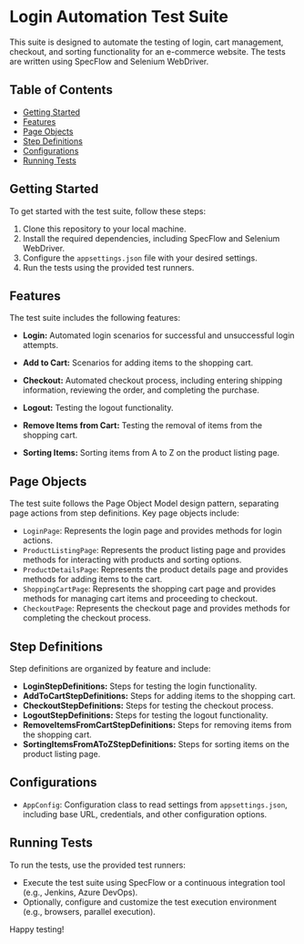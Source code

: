 # Login Automation Test Suite

This suite is designed to automate the testing of login, cart management, checkout, and sorting functionality for an e-commerce website. The tests are written using SpecFlow and Selenium WebDriver.

## Table of Contents

- [Getting Started](#getting-started)
- [Features](#features)
- [Page Objects](#page-objects)
- [Step Definitions](#step-definitions)
- [Configurations](#configurations)
- [Running Tests](#running-tests)

## Getting Started

To get started with the test suite, follow these steps:

1. Clone this repository to your local machine.
2. Install the required dependencies, including SpecFlow and Selenium WebDriver.
3. Configure the `appsettings.json` file with your desired settings.
4. Run the tests using the provided test runners.

## Features

The test suite includes the following features:

- **Login:** Automated login scenarios for successful and unsuccessful login attempts.

- **Add to Cart:** Scenarios for adding items to the shopping cart.

- **Checkout:** Automated checkout process, including entering shipping information, reviewing the order, and completing the purchase.

- **Logout:** Testing the logout functionality.

- **Remove Items from Cart:** Testing the removal of items from the shopping cart.

- **Sorting Items:** Sorting items from A to Z on the product listing page.

## Page Objects

The test suite follows the Page Object Model design pattern, separating page actions from step definitions. Key page objects include:

- `LoginPage`: Represents the login page and provides methods for login actions.
- `ProductListingPage`: Represents the product listing page and provides methods for interacting with products and sorting options.
- `ProductDetailsPage`: Represents the product details page and provides methods for adding items to the cart.
- `ShoppingCartPage`: Represents the shopping cart page and provides methods for managing cart items and proceeding to checkout.
- `CheckoutPage`: Represents the checkout page and provides methods for completing the checkout process.

## Step Definitions

Step definitions are organized by feature and include:

- **LoginStepDefinitions:** Steps for testing the login functionality.
- **AddToCartStepDefinitions:** Steps for adding items to the shopping cart.
- **CheckoutStepDefinitions:** Steps for testing the checkout process.
- **LogoutStepDefinitions:** Steps for testing the logout functionality.
- **RemoveItemsFromCartStepDefinitions:** Steps for removing items from the shopping cart.
- **SortingItemsFromAToZStepDefinitions:** Steps for sorting items on the product listing page.

## Configurations

- `AppConfig`: Configuration class to read settings from `appsettings.json`, including base URL, credentials, and other configuration options.

## Running Tests

To run the tests, use the provided test runners:

- Execute the test suite using SpecFlow or a continuous integration tool (e.g., Jenkins, Azure DevOps).
- Optionally, configure and customize the test execution environment (e.g., browsers, parallel execution).

Happy testing!
